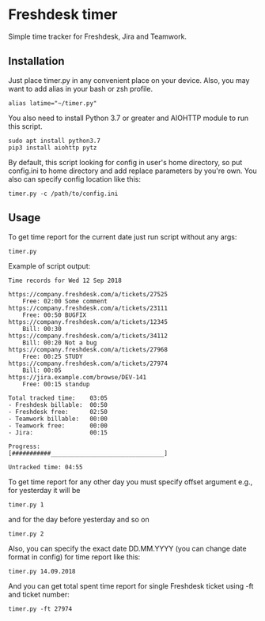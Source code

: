 # Freshdesk timer
Simple time tracker for Freshdesk, Jira and Teamwork.

## Installation
Just place timer.py in any convenient place on your device. Also, you may want to add alias in your bash or zsh profile.
```
alias latime="~/timer.py"
```

You also need to install Python 3.7 or greater and AIOHTTP module to run this script.
```
sudo apt install python3.7
pip3 install aiohttp pytz
```

By default, this script looking for config in user's home directory, so put config.ini to home directory and add replace parameters by you're own.
You also can specify config location like this:
```
timer.py -c /path/to/config.ini
```
## Usage
To get time report for the current date just run script without any args:

```
timer.py
```

Example of script output:
```
Time records for Wed 12 Sep 2018

https://company.freshdesk.com/a/tickets/27525
    Free: 02:00 Some comment
https://company.freshdesk.com/a/tickets/23111
    Free: 00:50 BUGFIX
https://company.freshdesk.com/a/tickets/12345
    Bill: 00:30
https://company.freshdesk.com/a/tickets/34112
    Bill: 00:20 Not a bug
https://company.freshdesk.com/a/tickets/27968
    Free: 00:25 STUDY 
https://company.freshdesk.com/a/tickets/27974
    Bill: 00:05
https://jira.example.com/browse/DEV-141
    Free: 00:15 standup

Total tracked time:    03:05
- Freshdesk billable:  00:50
- Freshdesk free:      02:50
- Teamwork billable:   00:00
- Teamwork free:       00:00
- Jira:                00:15

Progress:
[###########________________________________]

Untracked time: 04:55
```

To get time report for any other day you must specify offset argument e.g., for yesterday it will be 
```
timer.py 1
```

and for the day before yesterday and so on
```
timer.py 2
```

Also, you can specify the exact date DD.MM.YYYY (you can change date format in config) for time report like this:
```
timer.py 14.09.2018
```

And you can get total spent time report for single Freshdesk ticket using -ft and ticket number:
```
timer.py -ft 27974
```

